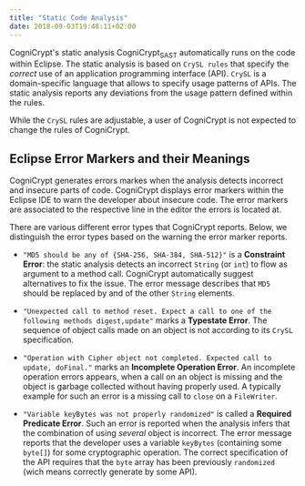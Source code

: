 ```yaml
---
title: "Static Code Analysis"
date: 2018-09-03T19:48:11+02:00
---
```


CogniCrypt's static analysis CogniCrypt<sub>SAST</sub> automatically runs on the code within Eclipse. The static analysis is based on `CrySL rules` that specify the *correct* use of an application programming interface (API). `CrySL` is a domain-specific language that allows to specify usage patterns of APIs. The static analysis reports any deviations from the usage pattern defined within the rules. 

While the `CrySL` rules are adjustable, a user of CogniCrypt is not expected to change the rules of CogniCrypt. 

## Eclipse Error Markers and their Meanings

CogniCrypt generates errors markes when the analysis detects incorrect and insecure parts of code. CogniCrypt displays error markers within the Eclipse IDE to warn the developer about insecure code. The error markers are associated to the respective line in the editor the errors is located at. 

There are various different error types that CogniCrypt reports. Below, we distinguish the error types based on the warning the error marker reports.

* `"MD5 should be any of {SHA-256, SHA-384, SHA-512}"` is a **Constraint Error**: the static analysis detects an incorrect `String` (or `int`) to flow as argument to a method call. CogniCrypt automatically suggest alternatives to fix the issue. The error message describes that `MD5` should be replaced by and of the other `String` elements.  

* `"Unexpected call to method reset. Expect a call to one of the following methods digest,update"` marks a **Typestate Error**. The sequence of object calls made on an object is not according to its `CrySL` specification.

* `"Operation with Cipher object not completed. Expected call to update, doFinal."` marks an **Incomplete Operation Error**. An incomplete operation errors appears, when a call on an object is missing and the object is garbage collected without having properly used. A typically example for such an error is a missing call to `close` on a `FileWriter`.

* `"Variable keyBytes was not properly randomized"` is called a **Required Predicate Error**. Such an error is reported when the analysis infers that the combination of using *several* object is incorrect. The error message reports that the developer uses a variable `keyBytes` (containing some `byte[]`) for some cryptographic operation. The correct specification of the API requires that the `byte` array has been previously `randomized` (wich means correctly generate by some API).
